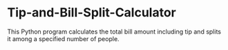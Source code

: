 # Tip-and-Bill-Split-Calculator
This Python program calculates the total bill amount including tip and splits it among a specified number of people.
